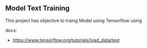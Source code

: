 ## Model Text Training

This project has objective to traing Model using Tensorflow using

docs: 
- https://www.tensorflow.org/tutorials/load_data/text